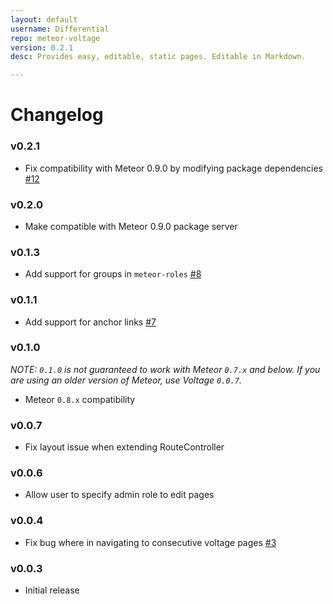 ```yaml
---
layout: default
username: Differential
repo: meteor-voltage
version: 0.2.1
desc: Provides easy, editable, static pages. Editable in Markdown.

---
```

# Changelog

### v0.2.1

* Fix compatibility with Meteor 0.9.0 by modifying package dependencies [#12](https://github.com/Differential/meteor-voltage/issues/12)

### v0.2.0

* Make compatible with Meteor 0.9.0 package server

### v0.1.3

* Add support for groups in `meteor-roles` [#8](https://github.com/Differential/meteor-voltage/issues/8)

### v0.1.1

* Add support for anchor links [#7](https://github.com/Differential/meteor-voltage/pull/7)

### v0.1.0

_NOTE: `0.1.0` is not guaranteed to work with Meteor `0.7.x` and below. If you are using an older version of Meteor, use Voltage `0.0.7`._

* Meteor `0.8.x` compatibility

### v0.0.7

* Fix layout issue when extending RouteController

### v0.0.6

* Allow user to specify admin role to edit pages

### v0.0.4

* Fix bug where in navigating to consecutive voltage pages [#3](https://github.com/BeDifferential/meteor-voltage/issues/3)

### v0.0.3

* Initial release
